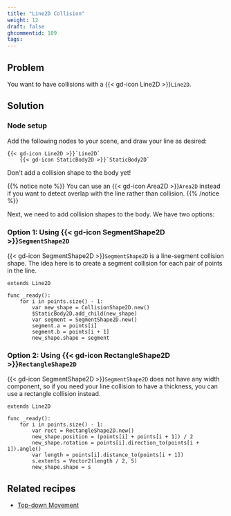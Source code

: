 ```yaml
---
title: "Line2D Collision"
weight: 12
draft: false
ghcommentid: 109
tags:
---
```


## Problem

You want to have collisions with a {{< gd-icon Line2D >}}`Line2D`.

## Solution

### Node setup

Add the following nodes to your scene, and draw your line as desired:

```
{{< gd-icon Line2D >}}`Line2D`
    {{< gd-icon StaticBody2D >}}`StaticBody2D`
```

Don't add a collision shape to the body yet!

{{% notice note %}}
You can use an {{< gd-icon Area2D >}}`Area2D` instead if you want to detect overlap with the line rather than collision.
{{% /notice %}}

Next, we need to add collision shapes to the body. We have two options:

### Option 1: Using {{< gd-icon SegmentShape2D >}}`SegmentShape2D`

{{< gd-icon SegmentShape2D >}}`SegmentShape2D` is a line-segment collision shape. The idea here is to create a segment collision for each pair of points in the line.

```gdscript
extends Line2D

func _ready():
    for i in points.size() - 1:
        var new_shape = CollisionShape2D.new()
        $StaticBody2D.add_child(new_shape)
        var segment = SegmentShape2D.new()
        segment.a = points[i]
        segment.b = points[i + 1]
        new_shape.shape = segment
```

### Option 2: Using {{< gd-icon RectangleShape2D >}}`RectangleShape2D`

{{< gd-icon SegmentShape2D >}}`SegmentShape2D` does not have any width component, so if you need your line collision to have a thickness, you can use a rectangle collision instead.

```gdscript
extends Line2D

func _ready():
    for i in points.size() - 1:
        var rect = RectangleShape2D.new()
        new_shape.position = (points[i] + points[i + 1]) / 2
        new_shape.rotation = points[i].direction_to(points[i + 1]).angle()
        var length = points[i].distance_to(points[i + 1])
        s.extents = Vector2(length / 2, 5)
        new_shape.shape = s
```

## Related recipes

- [Top-down Movement](/godot_recipes/2d/topdown_movement/)